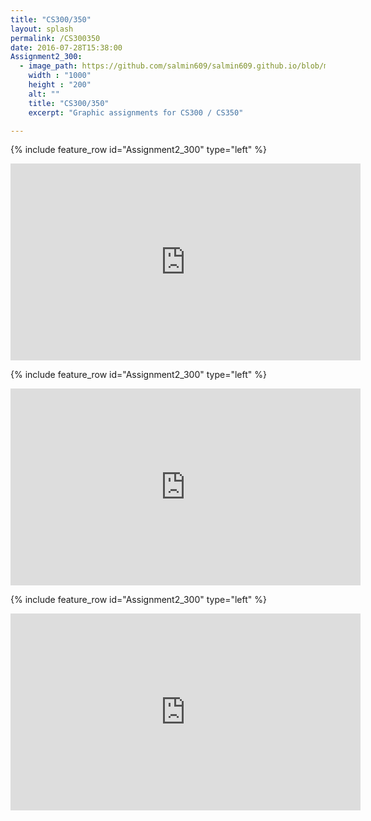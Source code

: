 ```yaml
---
title: "CS300/350"
layout: splash
permalink: /CS300350
date: 2016-07-28T15:38:00
Assignment2_300:
  - image_path: https://github.com/salmin609/salmin609.github.io/blob/master/images/300350DisplayImg.png?raw=true
    width : "1000"
    height : "200"
    alt: ""
    title: "CS300/350"
    excerpt: "Graphic assignments for CS300 / CS350"

---
```


{% include feature_row id="Assignment2_300" type="left" %}
<iframe width="560" height="315" src="https://www.youtube.com/embed/gxzgDe714Es" title="YouTube video player" frameborder="0" allow="accelerometer; autoplay; clipboard-write; encrypted-media; gyroscope; picture-in-picture" allowfullscreen></iframe>

{% include feature_row id="Assignment2_300" type="left" %}
<iframe width="560" height="315" src="https://www.youtube.com/embed/xJFBr1wd9rY" title="YouTube video player" frameborder="0" allow="accelerometer; autoplay; clipboard-write; encrypted-media; gyroscope; picture-in-picture" allowfullscreen></iframe>

{% include feature_row id="Assignment2_300" type="left" %}
<iframe width="560" height="315" src="https://www.youtube.com/embed/VzVg9zFSOR4" title="YouTube video player" frameborder="0" allow="accelerometer; autoplay; clipboard-write; encrypted-media; gyroscope; picture-in-picture" allowfullscreen></iframe>
